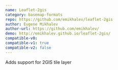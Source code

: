```yaml
---
name: Leaflet-2gis
category: basemap-formats
repo: https://github.com/emikhalev/leaflet-2gis
author: Eugene Mikhalev
author-url: https://github.com/emikhalev/
demo: http://emikhalev.github.io/leaflet-2gis/
compatible-v0:
compatible-v1: true
compatible-v2: false
---
```


Adds support for 2GIS tile layer

